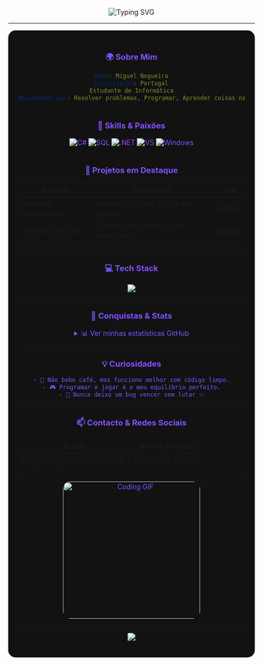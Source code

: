 <p align="center">
  <img src="https://readme-typing-svg.demolab.com?font=Fira+Code&size=34&duration=3500&pause=1000&color=7F52FF&center=true&vCenter=true&width=700&lines=%F0%9F%91%8B+Ol%C3%A1,+eu+sou+o+Miguel+Nogueira+%F0%9F%A7%91%EF%B8%8F" alt="Typing SVG" />
</p>

---

<div align="center" style="background-color:#121212; border-radius:15px; padding:20px; max-width:700px; margin:auto; color:#7F52FF;">

### 🌍 Sobre Mim

```yaml
Nome: Miguel Nogueira
Localização: Portugal
Estudante de Informática
Apaixonado por: Resolver problemas, Programar, Aprender coisas novas
```

---

### 🧩 Skills & Paixões

<div align="center">

<img src="https://img.shields.io/badge/C%23-239120?style=for-the-badge&logo=c-sharp&logoColor=white" alt="C#" />
<img src="https://img.shields.io/badge/SQL-4479A1?style=for-the-badge&logo=mysql&logoColor=white" alt="SQL" />
<img src="https://img.shields.io/badge/.NET-512BD4?style=for-the-badge&logo=dotnet&logoColor=white" alt=".NET" />
<img src="https://img.shields.io/badge/Visual_Studio-5C2D91?style=for-the-badge&logo=visual-studio&logoColor=white" alt="VS" />
<img src="https://img.shields.io/badge/Windows-0078D6?style=for-the-badge&logo=windows&logoColor=white" alt="Windows" />

</div>

---

### 🚀 Projetos em Destaque

| Projeto             | Descrição                            | Link                                                       |
|---------------------|------------------------------------|------------------------------------------------------------|
| Sistema Veterinário  | App em C# com SQL para clínica     | [GitHub](https://github.com/teu-utilizador/projeto-veterinario) |
| Gestão de Frota      | Sistema de gestão com WinForms     | [GitHub](https://github.com/teu-utilizador/gestao-frota)          |

---

### 💻 Tech Stack

<div align="center">
  <img src="https://skillicons.dev/icons?i=csharp,mysql,dotnet,windows,visualstudio" />
</div>

---

### 🎯 Conquistas & Stats

<details>
  <summary style="color:#7F52FF; cursor:pointer;">📊 Ver minhas estatísticas GitHub</summary>
  <p align="center">
    <img src="https://github-readme-stats.vercel.app/api?username=teu-utilizador&show_icons=true&theme=tokyonight" />
  </p>
  <p align="center">
    <img src="https://github-readme-stats.vercel.app/api/top-langs/?username=teu-utilizador&layout=compact&theme=tokyonight" />
  </p>
</details>

---

### 💡 Curiosidades

```markdown
- 🚫 Não bebo café, mas funciono melhor com código limpo.
- 🎮 Programar e jogar é o meu equilíbrio perfeito.
- 🧩 Nunca deixo um bug vencer sem lutar 💥
```

---

### 📫 Contacto & Redes Sociais

| Email                     | Redes Sociais                                    |
|---------------------------|-------------------------------------------------|
| miguel.nogueira@email.com | [LinkedIn](https://linkedin.com/in/teu-perfil) • [GitHub](https://github.com/teu-utilizador) |

---

<p align="center">
  <img src="https://media.giphy.com/media/3o7aD2saalBwwftBIY/giphy.gif" alt="Coding GIF" width="280" style="border-radius:15px;"/>
</p>

---

<p align="center">
  <img src="https://capsule-render.vercel.app/api?type=slice&color=7F52FF&height=220&section=footer" />
</p>

</div>
